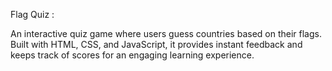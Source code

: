 Flag Quiz :

An interactive quiz game where users guess countries based on their flags. Built with HTML, CSS, and JavaScript, it provides instant feedback and keeps track of scores for an engaging learning experience.
